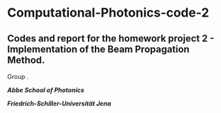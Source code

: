 # Computational-Photonics-code-2

## Codes and report for the homework project 2 - Implementation of the Beam Propagation Method.

Group .

***Abbe School of Photonics***

***Friedrich-Schiller-Universität Jena***
